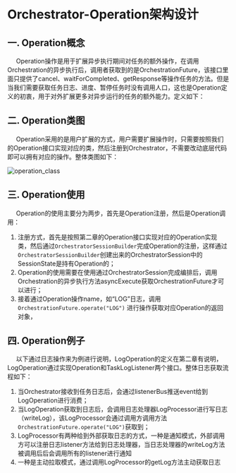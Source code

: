Orchestrator-Operation架构设计
===

## 一. Operation概念
&nbsp;&nbsp;&nbsp;&nbsp;&nbsp;Operation操作是用于扩展异步执行期间对任务的额外操作，在调用Orchestration的异步执行后，调用者获取到的是OrchestrationFuture，该接口里面只提供了cancel、waitForCompleted、getResponse等操作任务的方法。但是当我们需要获取任务日志、进度、暂停任务时没有调用人口，这也是Operation定义的初衷，用于对外扩展更多对异步运行的任务的额外能力。定义如下：


## 二. Operation类图
&nbsp;&nbsp;&nbsp;&nbsp;&nbsp;Operation采用的是用户扩展的方式，用户需要扩展操作时，只需要按照我们的Operation接口实现对应的类，然后注册到Orchestrator，不需要改动底层代码即可以拥有对应的操作。整体类图如下：

![operation_class](/Images-zh/Architecture/orchestrator/operation/operation_class.png)


## 三. Operation使用
&nbsp;&nbsp;&nbsp;&nbsp;&nbsp;Operation的使用主要分为两步，首先是Operation注册，然后是Operation调用：
1. 注册方式，首先是按照第二章的Operation接口实现对应的Operation实现类，然后通过`OrchestratorSessionBuilder`完成Operation的注册，这样通过`OrchestratorSessionBuilder`创建出来的OrchestratorSession中的SessionState是持有Operation的；
2. Operation的使用需要在使用通过OrchestratorSession完成编排后，调用Orchestration的异步执行方法asyncExecute获取OrchestrationFuture才可以进行；
3. 接着通过Operation操作name，如“LOG”日志，调用`OrchestrationFuture.operate("LOG")` 进行操作获取对应Operation的返回对象，

## 四. Operation例子
&nbsp;&nbsp;&nbsp;&nbsp;&nbsp;以下通过日志操作来为例进行说明，LogOperation的定义在第二章有说明，LogOperation通过实现Operation和TaskLogListener两个接口。整体日志获取流程如下：
1. 当Orchestrator接收到任务日志后，会通过listenerBus推送event给到LogOperation进行消费；
2. 当LogOperation获取到日志后，会调用日志处理器LogProcessor进行写日志（writeLog），该LogProcessor会通过调用方调用方法`OrchestrationFuture.operate("LOG")`获取到；
3. LogProcessor有两种给到外部获取日志的方式，一种是通知模式，外部调用方可以注册日志listener方法给到日志处理器，当日志处理器的writeLog方法被调用后后会调用所有的listener进行通知
4. 一种是主动拉取模式，通过调用LogProcessor的getLog方法主动获取日志

